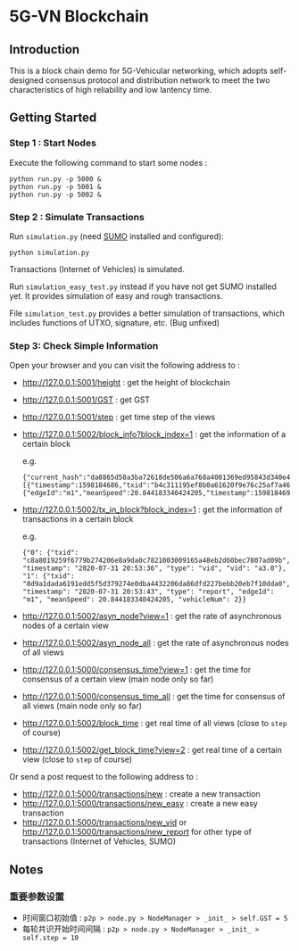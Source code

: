 # 5G-VN Blockchain

## Introduction

This is a block chain demo for 5G-Vehicular networking, which adopts self-designed consensus protocol and distribution network to meet the two characteristics of high reliability and low lantency time.

## Getting Started

### Step 1 : Start Nodes

Execute the following command to start some nodes :

```shell
python run.py -p 5000 &
python run.py -p 5001 &
python run.py -p 5002 &
```

### Step 2 : Simulate Transactions

Run ```simulation.py``` (need [SUMO](https://www.eclipse.org/sumo/) installed and configured):

```shell
python simulation.py
```

Transactions (Internet of Vehicles) is simulated.

Run ```simulation_easy_test.py``` instead if you have not get SUMO installed yet. It provides simulation of easy and rough transactions. 

File ```simulation_test.py``` provides a better simulation of  transactions, which includes functions of UTXO, signature, etc. (Bug unfixed)

### Step 3: Check Simple Information

Open your browser and you can visit the following address to :

- http://127.0.0.1:5001/height : get the height of blockchain

- http://127.0.0.1:5001/GST : get GST

- http://127.0.0.1:5001/step : get time step of the views

- http://127.0.0.1:5002/block_info?block_index=1 : get the information of a certain block

	e.g.

	```
	{"current_hash":"da8865d58a3ba72618de506a6a768a4001369ed95843d340e421dd41e3883998","index":1,"merkleroot":"a2390105c10af9526b19687aeca73e22484a728f67c08c1c66a69ca79afdc414","previous_hash":"000059507af592941b360c6f5b8d3514ebc76045c48eef3505ea101bcef7c5f6","transactions":[{"timestamp":1598184686,"txid":"b4c311195ef8b0a61620f9e76c25af7a468526c8f586dd3f73cd9d6dbc871c37","type":"vid","vid":"a3.0"},{"edgeId":"m1","meanSpeed":20.844183340424205,"timestamp":1598184694,"txid":"2bf61ab1f815013e567aa067602df12ce1edd71db169f30dc0f5a3adc2dfd8a6","type":"report","vehicleNum":2}],"view":1}
	```

- http://127.0.0.1:5002/tx_in_block?block_index=1 : get the information of transactions in a certain block

  e.g.

  ```
  {"0": {"txid": "c8a8019259f6779b274206e8a9da0c7821003009165a48eb2d60bec7807ad09b", "timestamp": "2020-07-31 20:53:36", "type": "vid", "vid": "a3.0"}, "1": {"txid": "8d9a1dada6191edd5f5d379274e0dba4432206da86dfd227bebb20eb7f10dda0", "timestamp": "2020-07-31 20:53:43", "type": "report", "edgeId": "m1", "meanSpeed": 20.844183340424205, "vehicleNum": 2}}
  ```

- http://127.0.0.1:5002/asyn_node?view=1 : get the rate of asynchronous nodes of a certain view

- http://127.0.0.1:5002/asyn_node_all : get the rate of asynchronous nodes of all views

- http://127.0.0.1:5000/consensus_time?view=1 : get the time for consensus of a certain view (main node only so far)

- http://127.0.0.1:5000/consensus_time_all : get the time for consensus of all views (main node only so far)

- http://127.0.0.1:5002/block_time : get real time of all views (close to ```step``` of course)

- http://127.0.0.1:5002/get_block_time?view=2 : get real time of a certain view (close to ```step``` of course)

Or send a post request to the following address to :

- http://127.0.0.1:5000/transactions/new : create a new transaction
- http://127.0.0.1:5000/transactions/new_easy : create a new easy transaction
- http://127.0.0.1:5000/transactions/new_vid or http://127.0.0.1:5000/transactions/new_report for other type of transactions (Internet of Vehicles, SUMO)

## Notes

### 重要参数设置

- 时间窗口初始值 : ```p2p > node.py > NodeManager > _init_ > self.GST = 5```
- 每轮共识开始时间间隔 : ```p2p > node.py > NodeManager > _init_ > self.step = 10```

